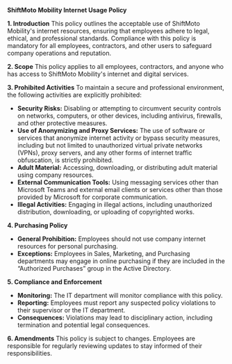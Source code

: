 **ShiftMoto Mobility Internet Usage Policy**

**1. Introduction**
This policy outlines the acceptable use of ShiftMoto Mobility's internet resources, ensuring that employees adhere to legal, ethical, and professional standards. Compliance with this policy is mandatory for all employees, contractors, and other users to safeguard company operations and reputation.

**2. Scope**
This policy applies to all employees, contractors, and anyone who has access to ShiftMoto Mobility's internet and digital services.

**3. Prohibited Activities**
To maintain a secure and professional environment, the following activities are explicitly prohibited:
- **Security Risks:** Disabling or attempting to circumvent security controls on networks, computers, or other devices, including antivirus, firewalls, and other protective measures.
- **Use of Anonymizing and Proxy Services:** The use of software or services that anonymize internet activity or bypass security measures, including but not limited to unauthorized virtual private networks (VPNs), proxy servers, and any other forms of internet traffic obfuscation, is strictly prohibited.
- **Adult Material:** Accessing, downloading, or distributing adult material using company resources.
- **External Communication Tools:** Using messaging services other than Microsoft Teams and external email clients or services other than those provided by Microsoft for corporate communication.
- **Illegal Activities:** Engaging in illegal actions, including unauthorized distribution, downloading, or uploading of copyrighted works.

**4. Purchasing Policy**
- **General Prohibition:** Employees should not use company internet resources for personal purchasing.
- **Exceptions:** Employees in Sales, Marketing, and Purchasing departments may engage in online purchasing if they are included in the “Authorized Purchases” group in the Active Directory.

**5. Compliance and Enforcement**
- **Monitoring:** The IT department will monitor compliance with this policy.
- **Reporting:** Employees must report any suspected policy violations to their supervisor or the IT department.
- **Consequences:** Violations may lead to disciplinary action, including termination and potential legal consequences.

**6. Amendments**
This policy is subject to changes. Employees are responsible for regularly reviewing updates to stay informed of their responsibilities.
